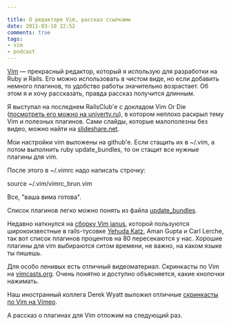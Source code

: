```yaml
---

title: О редакторе Vim, рассказ ссылками
date: 2011-03-10 22:52
comments: true
tags:
- vim
- podcast
---
```


[Vim](http://www.vim.org) — прекрасный редактор, который я использую для разработки на Ruby и Rails. Его можно
использовать в чистом виде, но если добавить немного плагинов, то удобство работы значительно возрастает. Об этом я и
хочу рассказать, правда рассказ получится длинным.

Я выступал на последнем RailsClub'е с докладом Vim Or Die ([посмотреть его можно на
univertv.ru](http://www.univertv.ru/video/informatika/programmirovanie/ruby_on_rails_moscow/vim_or_die/)), в котором
неплохо раскрыл тему Vim и полезных плагинов. Cами слайды, которые малополезны без видео, можно найти на [slideshare.net](http://www.slideshare.net/evtuhovich/vim-or-die).

Мои настройки vim выложены на github'е. Если стащить их в ~/.vim, а потом выполнить ruby update_bundles, то он стащит
все нужные плагины для vim.

После этого в ~/.vimrc надо написать строчку:

   source ~/.vim/vimrc_brun.vim

Все, "ваша вима готова".

Список плагинов легко можно понять из файла [update_bundles](https://github.com/evtuhovich/dotvim/blob/master/update_bundles).

Недавно наткнулся на [сборку Vim janus](https://github.com/carlhuda/janus), которой пользуются широкоизвестные в
rails-тусовке [Yehuda Katz](http://yehudakatz.com/), Aman Gupta и Carl Lerche, так вот список плагинов процентов на 80
пересекаются у нас. Хорошие плагины для vim выбираются ситом времени, не важно, на каком языке ты пишешь.

Для особо ленивых есть отличный видеоматериал. Скринкасты по Vim на [vimcasts.org](http://vimcasts.org/). Очень понятно
и доступно объясняется, какие кнопочки нажимать.

Наш иностранный коллега Derek Wyatt выложил отличные [скринкасты по Vim на Vimeo](http://vimeo.com/user1690209).

А рассказ о плагинах для Vim отложим на следующий раз.
